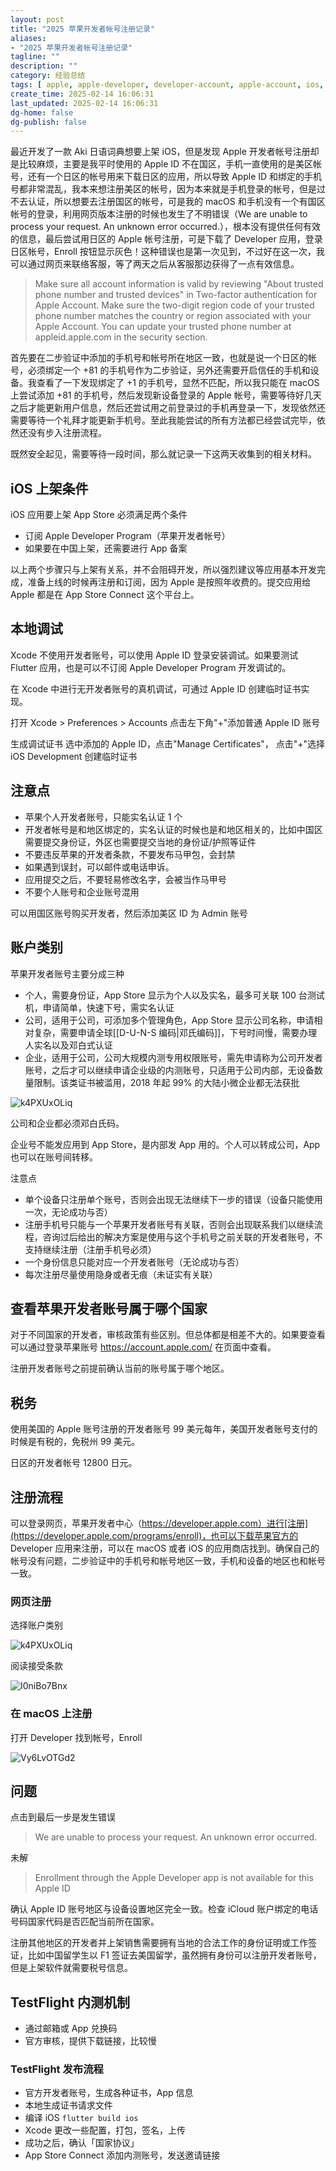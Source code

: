```yaml
---
layout: post
title: "2025 苹果开发者帐号注册记录"
aliases:
- "2025 苹果开发者帐号注册记录"
tagline: ""
description: ""
category: 经验总结
tags: [ apple, apple-developer, developer-account, apple-account, ios, aki, aki-dict, macos, ]
create_time: 2025-02-14 16:06:31
last_updated: 2025-02-14 16:06:31
dg-home: false
dg-publish: false
---
```


最近开发了一款 Aki 日语词典想要上架 iOS，但是发现 Apple 开发者帐号注册却是比较麻烦，主要是我平时使用的 Apple ID 不在国区，手机一直使用的是美区帐号，还有一个日区的帐号用来下载日区的应用，所以导致 Apple ID 和绑定的手机号都非常混乱，我本来想注册美区的帐号，因为本来就是手机登录的帐号，但是过不去认证，所以想要去注册国区的帐号，可是我的 macOS 和手机没有一个有国区帐号的登录，利用网页版本注册的时候也发生了不明错误（We are unable to process your request. An unknown error occurred.），根本没有提供任何有效的信息，最后尝试用日区的 Apple 帐号注册，可是下载了 Developer 应用，登录日区帐号，Enroll 按钮显示灰色！这种错误也是第一次见到，不过好在这一次，我可以通过网页来联络客服，等了两天之后从客服那边获得了一点有效信息。

> Make sure all account information is valid by reviewing "About trusted phone number and trusted devices" in Two-factor authentication for Apple Account.
> Make sure the two-digit region code of your trusted phone number matches the country or region associated with your Apple Account. You can update your trusted phone number at appleid.apple.com in the security section.

首先要在二步验证中添加的手机号和帐号所在地区一致，也就是说一个日区的帐号，必须绑定一个 +81 的手机号作为二步验证，另外还需要开启信任的手机和设备。我查看了一下发现绑定了 +1 的手机号，显然不匹配，所以我只能在 macOS 上尝试添加 +81 的手机号，然后发现新设备登录的 Apple 帐号，需要等待好几天之后才能更新用户信息，然后还尝试用之前登录过的手机再登录一下，发现依然还需要等待一个礼拜才能更新手机号。至此我能尝试的所有方法都已经尝试完毕，依然还没有步入注册流程。

既然安全起见，需要等待一段时间，那么就记录一下这两天收集到的相关材料。

## iOS 上架条件

iOS 应用要上架 App Store 必须满足两个条件

- 订阅 Apple Developer Program（苹果开发者帐号）
- 如果要在中国上架，还需要进行 App 备案

以上两个步骤只与上架有关系，并不会阻碍开发，所以强烈建议等应用基本开发完成，准备上线的时候再注册和订阅，因为 Apple 是按照年收费的。提交应用给 Apple 都是在 App Store Connect 这个平台上。

## 本地调试

Xcode 不使用开发者账号，可以使用 Apple ID 登录安装调试。如果要测试 Flutter 应用，也是可以不订阅 Apple Developer Program 开发调试的。

在 Xcode 中进行无开发者账号的真机调试，可通过 Apple ID 创建临时证书实现。

打开 Xcode > Preferences > Accounts 点击左下角"+"添加普通 Apple ID 账号

生成调试证书 选中添加的 Apple ID，点击"Manage Certificates"， 点击"+"选择 iOS Development 创建临时证书

## 注意点

- 苹果个人开发者账号，只能实名认证 1 个
- 开发者帐号是和地区绑定的，实名认证的时候也是和地区相关的，比如中国区需要提交身份证，外区也需要提交当地的身份证/护照等证件
- 不要违反苹果的开发者条款，不要发布马甲包，会封禁
- 如果遇到误封，可以邮件或电话申诉。
- 应用提交之后，不要轻易修改名字，会被当作马甲号
- 不要个人账号和企业账号混用

可以用国区账号购买开发者，然后添加美区 ID 为 Admin 账号

## 账户类别

苹果开发者账号主要分成三种

- 个人，需要身份证，App Store 显示为个人以及实名，最多可关联 100 台测试机，申请简单，快速下号，需实名认证
- 公司，适用于公司，可添加多个管理角色，App Store 显示公司名称，申请相对复杂，需要申请全球[[D-U-N-S 编码|邓氏编码]]，下号时间慢，需要办理人实名以及邓白式认证
- 企业，适用于公司，公司大规模内测专用权限账号，需先申请称为公司开发者账号，之后才可以继续申请企业级的内测账号，只适用于公司内部，无设备数量限制。该类证书被滥用，2018 年起 99% 的大陆小微企业都无法获批

![k4PXUxOLiq](https://pic.einverne.info/images/k4PXUxOLiq.png)

公司和企业都必须邓白氏码。

企业号不能发应用到 App Store，是内部发 App 用的。个人可以转成公司，App 也可以在账号间转移。

注意点

- 单个设备只注册单个账号，否则会出现无法继续下一步的错误（设备只能使用一次，无论成功与否）
- 注册手机号只能与一个苹果开发者账号有关联，否则会出现联系我们以继续流程，咨询过后给出的解决方案是使用与这个手机号之前关联的开发者账号，不支持继续注册（注册手机号必须）
- 一个身份信息只能对应一个开发者账号（无论成功与否）
- 每次注册尽量使用隐身或者无痕（未证实有关联）

## 查看苹果开发者账号属于哪个国家

对于不同国家的开发者，审核政策有些区别。但总体都是相差不大的。如果要查看 可以通过登录苹果账号 https://account.apple.com/ 在页面中查看。

注册开发者账号之前提前确认当前的账号属于哪个地区。

## 税务

使用美国的 Apple 账号注册的开发者账号 99 美元每年，美国开发者账号支付的时候是有税的，免税州 99 美元。

日区的开发者帐号 12800 日元。

## 注册流程

可以登录网页，苹果开发者中心（https://developer.apple.com）进行[注册](https://developer.apple.com/programs/enroll)，也可以下载苹果官方的 Developer 应用来注册，可以在 macOS 或者 iOS 的应用商店找到。确保自己的帐号没有问题，二步验证中的手机号和帐号地区一致，手机和设备的地区也和帐号一致。

### 网页注册

选择账户类别

![k4PXUxOLiq](https://pic.einverne.info/images/k4PXUxOLiq.png)

阅读接受条款

![I0niBo7Bnx](https://pic.einverne.info/images/I0niBo7Bnx.png)

### 在 macOS 上注册

打开 Developer 找到帐号，Enroll

![Vy6LvOTGd2](https://pic.einverne.info/images/Vy6LvOTGd2.png)

## 问题

点击到最后一步是发生错误

> We are unable to process your request.
> An unknown error occurred.

未解

> Enrollment through the Apple Developer app is not available for this Apple ID

确认 Apple ID 账号地区与设备设置地区完全一致。检查 iCloud 账户绑定的电话号码国家代码是否匹配当前所在国家。

注册其他地区的开发者并上架销售需要拥有当地的合法工作的身份证明或工作签证，比如中国留学生以 F1 签证去美国留学，虽然拥有身份可以注册开发者账号，但是上架软件就需要税号信息。

## TestFlight 内测机制

- 通过邮箱或 App 兑换码
- 官方审核，提供下载链接，比较慢

### TestFlight 发布流程

- 官方开发者账号，生成各种证书，App 信息
- 本地生成证书请求文件
- 编译 iOS `flutter build ios`
- Xcode 更改一些配置，打包，签名，上传
- 成功之后，确认「国家协议」
- App Store Connect 添加内测账号，发送邀请链接
